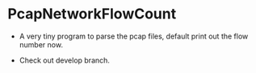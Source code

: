 # PcapNetworkFlowCount

* A very tiny program to parse the pcap files, default print out the flow number now.

* Check out develop branch.
